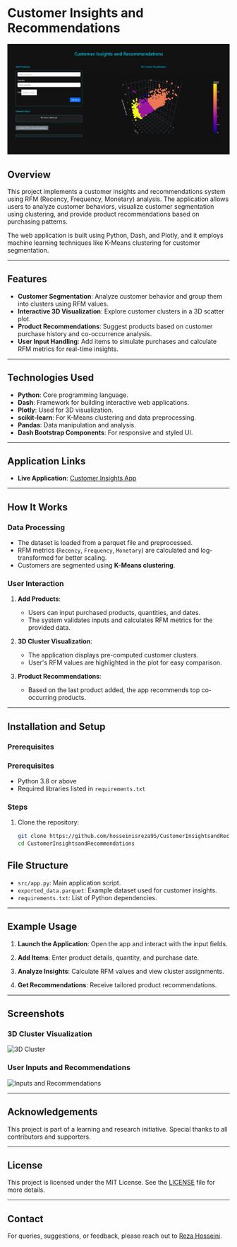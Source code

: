 # Customer Insights and Recommendations

![Dashboard Screenshot](https://github.com/hosseinisreza95/CustomerInsightsandRecommendations/blob/main/screenshot/pic1.png)

## Overview

This project implements a customer insights and recommendations system using RFM (Recency, Frequency, Monetary) analysis. The application allows users to analyze customer behaviors, visualize customer segmentation using clustering, and provide product recommendations based on purchasing patterns.

The web application is built using Python, Dash, and Plotly, and it employs machine learning techniques like K-Means clustering for customer segmentation.

---

## Features

- **Customer Segmentation**: Analyze customer behavior and group them into clusters using RFM values.
- **Interactive 3D Visualization**: Explore customer clusters in a 3D scatter plot.
- **Product Recommendations**: Suggest products based on customer purchase history and co-occurrence analysis.
- **User Input Handling**: Add items to simulate purchases and calculate RFM metrics for real-time insights.

---

## Technologies Used

- **Python**: Core programming language.
- **Dash**: Framework for building interactive web applications.
- **Plotly**: Used for 3D visualization.
- **scikit-learn**: For K-Means clustering and data preprocessing.
- **Pandas**: Data manipulation and analysis.
- **Dash Bootstrap Components**: For responsive and styled UI.

---

## Application Links

- **Live Application**: [Customer Insights App](https://customerinsightsandrecommendations.onrender.com/)

---

## How It Works

### Data Processing

- The dataset is loaded from a parquet file and preprocessed.
- RFM metrics (`Recency`, `Frequency`, `Monetary`) are calculated and log-transformed for better scaling.
- Customers are segmented using **K-Means clustering**.

### User Interaction

1. **Add Products**: 
   - Users can input purchased products, quantities, and dates.
   - The system validates inputs and calculates RFM metrics for the provided data.

2. **3D Cluster Visualization**:
   - The application displays pre-computed customer clusters.
   - User's RFM values are highlighted in the plot for easy comparison.

3. **Product Recommendations**:
   - Based on the last product added, the app recommends top co-occurring products.

---

## Installation and Setup

### Prerequisites

### Prerequisites

- Python 3.8 or above
- Required libraries listed in `requirements.txt`

### Steps

1. Clone the repository:
   ```bash
   git clone https://github.com/hosseinisreza95/CustomerInsightsandRecommendations.git
   cd CustomerInsightsandRecommendations


## File Structure

- `src/app.py`: Main application script.
- `exported_data.parquet`: Example dataset used for customer insights.
- `requirements.txt`: List of Python dependencies.

---

## Example Usage

1. **Launch the Application**:
   Open the app and interact with the input fields.

2. **Add Items**:
   Enter product details, quantity, and purchase date.

3. **Analyze Insights**:
   Calculate RFM values and view cluster assignments.

4. **Get Recommendations**:
   Receive tailored product recommendations.

---

## Screenshots

### 3D Cluster Visualization
![3D Cluster]([https://github.com/hosseinisreza95/CustomerInsightsandRecommendations/blob/main/screenshot/pic2.png])

### User Inputs and Recommendations
![Inputs and Recommendations]([https://github.com/hosseinisreza95/CustomerInsightsandRecommendations/blob/main/screenshot/pic3.png])

---

## Acknowledgements

This project is part of a learning and research initiative. Special thanks to all contributors and supporters.

---

## License

This project is licensed under the MIT License. See the [LICENSE](LICENSE) file for more details.

---

## Contact

For queries, suggestions, or feedback, please reach out to [Reza Hosseini](https://github.com/hosseinisreza95).


